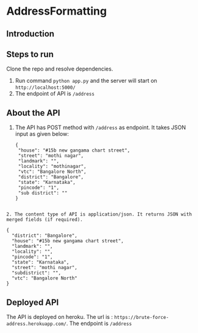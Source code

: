 # AddressFormatting

## Introduction

## Steps to run
Clone the repo and resolve dependencies.

1. Run command ```python app.py``` and the server will start on ```http://localhost:5000/```
2. The endpoint of API is ```/address```

## About the API
1. The API has POST method with ```/address``` as endpoint. It takes JSON input as given below:
    ```
    {
     "house": "#15b new gangama chart street",
     "street": "mothi nagar",
     "landmark": "",
     "locality": "mothinagar",
     "vtc": "Bangalore North",
     "district": "Bangalore",
     "state": "Karnataka",
     "pincode": "1",
     "sub district": ""
    }
    
  ```

2. The content type of API is application/json. It returns JSON with merged fields (if required).
  
  ```
  ```
  {
    "district": "Bangalore",
    "house": "#15b new gangama chart street",
    "landmark": "",
    "locality": "",
    "pincode": "1",
    "state": "Karnataka",
    "street": "mothi nagar",
    "subdistrict": "",
    "vtc": "Bangalore North"
  }
  ```
  
  ## Deployed API
  The API is deployed on heroku. The url is : ```https://brute-force-address.herokuapp.com/```. The endpoint is ```/address```
